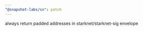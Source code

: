 ```yaml
---
"@snapshot-labs/sx": patch
---
```


always return padded addresses in starknet/starknet-sig envelope
